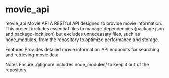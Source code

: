# movie_api

movie_api
Movie API
A RESTful API designed to provide movie information. This project includes essential files to manage dependencies (package.json and package-lock.json) but excludes unnecessary files, such as node_modules, from the repository to optimize performance and storage.

Features
Provides detailed movie information
API endpoints for searching and retrieving movie data

Notes
Ensure .gitignore includes node_modules/ to keep it out of the repository.
